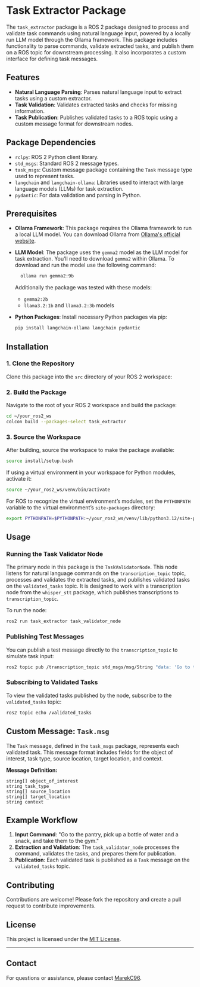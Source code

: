 # Task Extractor Package

The `task_extractor` package is a ROS 2 package designed to process and validate task commands using natural language input, powered by a locally run LLM model through the Ollama framework. This package includes functionality to parse commands, validate extracted tasks, and publish them on a ROS topic for downstream processing. It also incorporates a custom interface for defining task messages.

## Features

- **Natural Language Parsing**: Parses natural language input to extract tasks using a custom extractor.
- **Task Validation**: Validates extracted tasks and checks for missing information.
- **Task Publication**: Publishes validated tasks to a ROS topic using a custom message format for downstream nodes.

## Package Dependencies

- `rclpy`: ROS 2 Python client library.
- `std_msgs`: Standard ROS 2 message types.
- `task_msgs`: Custom message package containing the `Task` message type used to represent tasks.
- `langchain` and `langchain-ollama`: Libraries used to interact with large language models (LLMs) for task extraction.
- `pydantic`: For data validation and parsing in Python.

## Prerequisites

- **Ollama Framework**: This package requires the Ollama framework to run a local LLM model. You can download Ollama from [Ollama's official website](https://ollama.com/).
- **LLM Model**: The package uses the `gemma2` model as the LLM model for task extraction. You’ll need to download `gemma2` within Ollama. To download and run the model use the following command:
  ```bash
    ollama run gemma2:9b
  ```
  Additionally the package was tested with these models:
  - `gemma2:2b` 
  - `llama3.2:1b` and `llama3.2:3b` models

- **Python Packages**: Install necessary Python packages via pip:

  ```bash
  pip install langchain-ollama langchain pydantic
  ```

## Installation

### 1. Clone the Repository

Clone this package into the `src` directory of your ROS 2 workspace:

### 2. Build the Package

Navigate to the root of your ROS 2 workspace and build the package:

```bash
cd ~/your_ros2_ws
colcon build --packages-select task_extractor
```

### 3. Source the Workspace

After building, source the workspace to make the package available:

```bash
source install/setup.bash
```

If using a virtual environment in your workspace for Python modules, activate it:

```bash
source ~/your_ros2_ws/venv/bin/activate
```

For ROS to recognize the virtual environment’s modules, set the `PYTHONPATH` variable to the virtual environment’s `site-packages` directory:

```bash
export PYTHONPATH=$PYTHONPATH:~/your_ros2_ws/venv/lib/python3.12/site-packages
```

## Usage

### Running the Task Validator Node

The primary node in this package is the `TaskValidatorNode`. This node listens for natural language commands on the `transcription_topic` topic, processes and validates the extracted tasks, and publishes validated tasks on the `validated_tasks` topic. It is designed to work with a transcription node from the `whisper_stt` package, which publishes transcriptions to `transcription_topic`.

To run the node:

```bash
ros2 run task_extractor task_validator_node
```

### Publishing Test Messages

You can publish a test message directly to the `transcription_topic` to simulate task input:

```bash
ros2 topic pub /transcription_topic std_msgs/msg/String "data: 'Go to the pantry, pick up a bottle of water and a snack, take them to the gym.'"
```

### Subscribing to Validated Tasks

To view the validated tasks published by the node, subscribe to the `validated_tasks` topic:

```bash
ros2 topic echo /validated_tasks
```

## Custom Message: `Task.msg`

The `Task` message, defined in the `task_msgs` package, represents each validated task. This message format includes fields for the object of interest, task type, source location, target location, and context.

**Message Definition:**

```plaintext
string[] object_of_interest
string task_type
string[] source_location
string[] target_location
string context
```

## Example Workflow

1. **Input Command**: "Go to the pantry, pick up a bottle of water and a snack, and take them to the gym."
2. **Extraction and Validation**: The `task_validator_node` processes the command, validates the tasks, and prepares them for publication.
3. **Publication**: Each validated task is published as a `Task` message on the `validated_tasks` topic.

## Contributing

Contributions are welcome! Please fork the repository and create a pull request to contribute improvements.

## License

This project is licensed under the [MIT License](LICENSE).

---

## Contact

For questions or assistance, please contact [MarekC96](mailto:marek.cornak@stuba.sk).
```
